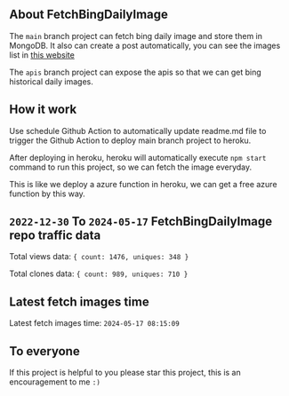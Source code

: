 ## About FetchBingDailyImage

The `main` branch project can fetch bing daily image and store them in MongoDB.
It also can create a post automatically, you can see the images list in [this website](https://oursalbum.netlify.app)

The `apis` branch project can expose the apis so that we can get bing historical daily images.

## How it work

Use schedule Github Action to automatically update readme.md file to trigger the Github Action to deploy main branch project to heroku.

After deploying in heroku, heroku will automatically execute `npm start` command to run this project, so we can fetch the image everyday.

This is like we deploy a azure function in heroku, we can get a free azure function by this way.

## `2022-12-30` To `2024-05-17` FetchBingDailyImage repo traffic data

Total views data: `{ count: 1476, uniques: 348 }`

Total clones data: `{ count: 989, uniques: 710 }`

## Latest fetch images time

Latest fetch images time: `2024-05-17 08:15:09`

## To everyone

If this project is helpful to you please star this project, this is an encouragement to me `:)`



